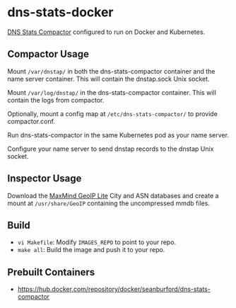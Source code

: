 # dns-stats-docker

[DNS Stats Compactor](https://github.com/dns-stats/compactor) configured to run on
Docker and Kubernetes.

## Compactor Usage

Mount `/var/dnstap/` in both the dns-stats-compactor container and the name server
container.  This will contain the dnstap.sock Unix socket.

Mount `/var/log/dnstap/` in the dns-stats-compactor container.  This will contain
the logs from compactor.

Optionally, mount a config map at `/etc/dns-stats-compactor/` to provide compactor.conf.

Run dns-stats-compactor in the same Kubernetes pod as your name server.

Configure your name server to send dnstap records to the dnstap Unix socket.

## Inspector Usage

Download the [MaxMind GeoIP Lite](https://dev.maxmind.com/geoip/geolite2-free-geolocation-data?lang=en)
City and ASN databases and create a mount at `/usr/share/GeoIP` containing
the uncompressed mmdb files.

## Build

*  `vi Makefile`: Modify `IMAGES_REPO` to point to your repo.
*  `make all`: Build the image and push it to your repo.

## Prebuilt Containers

*  https://hub.docker.com/repository/docker/seanburford/dns-stats-compactor
